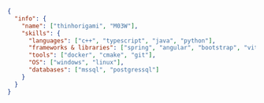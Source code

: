 ```json
{
  "info": {
    "name": ["thinhorigami", "M03W"],
    "skills": {
      "languages": ["c++", "typescript", "java", "python"],
      "frameworks & libraries": ["spring", "angular", "bootstrap", "vite"],
      "tools": ["docker", "cmake", "git"],
      "OS": ["windows", "linux"],
      "databases": ["mssql", "postgressql"]
    }
  }
}
```

<!---
user-thinhorigami/user-thinhorigami is a ✨ special ✨ repository because its `README.md` (this file) appears on your GitHub profile.
You can click the Preview link to take a look at your changes.
--->
